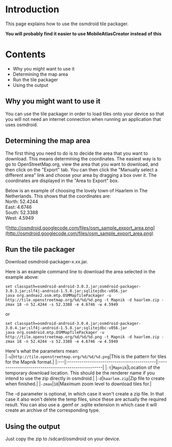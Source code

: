 # Introduction #

This page explains how to use the osmdroid tile packager.

**You will probably find it easier to use MobileAtlasCreator instead of this**

# Contents #

  * Why you might want to use it
  * Determining the map area
  * Run the tile packager
  * Using the output


## Why you might want to use it ##

You can use the tile packager in order to load tiles onto your device so that you will not need an internet connection when running an application that uses osmdroid.


## Determining the map area ##

The first thing you need to do is to decide the area that you want to download. This means determining the coordinates. The easiest way is to go to <a>OpenStreetMap.org</a>, view the area that you want to download, and then click on the "Export" tab. You can then click the "Manually select a different area" link and choose your area by dragging a box over it. The coordinates are displayed in the "Area to Export" box.

Below is an example of choosing the lovely town of Haarlem in The Netherlands.
This shows that the coordinates are:<br />
North: 52.4244<br />
East: 4.6746<br />
South: 52.3388<br />
West: 4.5949

![http://osmdroid.googlecode.com/files/osm_sample_export_area.png](http://osmdroid.googlecode.com/files/osm_sample_export_area.png)


## Run the tile packager ##

Download osmdroid-packager-x.xx.jar.

Here is an example command line to download the area selected in the example above:

```
set classpath=osmdroid-android-3.0.3.jar;osmdroid-packager-3.0.3.jar;slf4j-android-1.5.8.jar;sqlitejdbc-v056.jar
java org.andnav2.osm.mtp.OSMMapTilePackager -u http://tile.openstreetmap.org/%d/%d/%d.png -t Mapnik -d haarlem.zip -zmax 18 -n 52.4244 -s 52.3388 -e 4.6746 -w 4.5949
```
or
```
set classpath=osmdroid-android-3.0.4.jar;osmdroid-packager-3.0.4.jar;slf4j-android-1.5.8.jar;sqlitejdbc-v056.jar
java org.osmdroid.mtp.OSMMapTilePackager -u http://tile.openstreetmap.org/%d/%d/%d.png -t Mapnik -d haarlem.zip -zmax 18 -n 52.4244 -s 52.3388 -e 4.6746 -w 4.5949
```

Here's what the parameters mean:<br />
|`-u`|`http://tile.openstreetmap.org/%d/%d/%d.png`|This is the pattern for tiles for the Mapnik format.|
|:---|:-------------------------------------------|:---------------------------------------------------|
|`-t`|`Mapnik`|Location of the temporary download location. This should be the renderer name if you intend to use the zip directly in osmdroid.|
|`-d`|`haarlem.zip`|Zip file to create when finished.|
|`-zmax`|`18`|Maximum zoom level to download tiles for.|

The -d parameter is optional, in which case it won't create a zip file.  In that case it also won't delete the temp files, since these are actually the required result.
You can also use a .gemf or .sqlite extension in which case it will create an archive of the corresponding type.


## Using the output ##

Just copy the zip to /sdcard/osmdroid on your device.